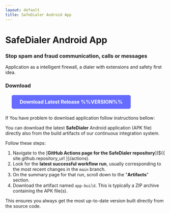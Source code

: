 ```yaml
---
layout: default
title: SafeDialer Android App
---
```


# SafeDialer Android App

### Stop spam and fraud communication, calls or messages

Application as a intelligent firewall, a dialer with extensions and safety first idea.

### Download

<p style="text-align: left; margin: 20px;">
  <a href="{{ site.github.repository_url }}/releases/latest/download/composeApp-release.apk" 
     style="background-color: #666CFF; color: white; padding: 12px 25px; text-decoration: none; border-radius: 5px; font-weight: bold; font-size: 1.1em; display: inline-block;">
    Download Latest Release %%VERSION%%
  </a>
</p>

If You have problem to download application follow instructions bellow:

You can download the latest **SafeDialer** Android application (APK file) directly also 
from the build artifacts of our continuous integration system.

Follow these steps:

1.  Navigate to the [**GitHub Actions page for the SafeDialer repository**](${{ site.github.repository_url }}/actions).
2.  Look for the **latest successful workflow run**, usually corresponding to the most recent changes in the `main` branch.
3.  On the summary page for that run, scroll down to the "**Artifacts**" section.
4.  Download the artifact named `app-build`. This is typically a ZIP archive containing the APK file(s).

This ensures you always get the most up-to-date version built directly from the source code.

